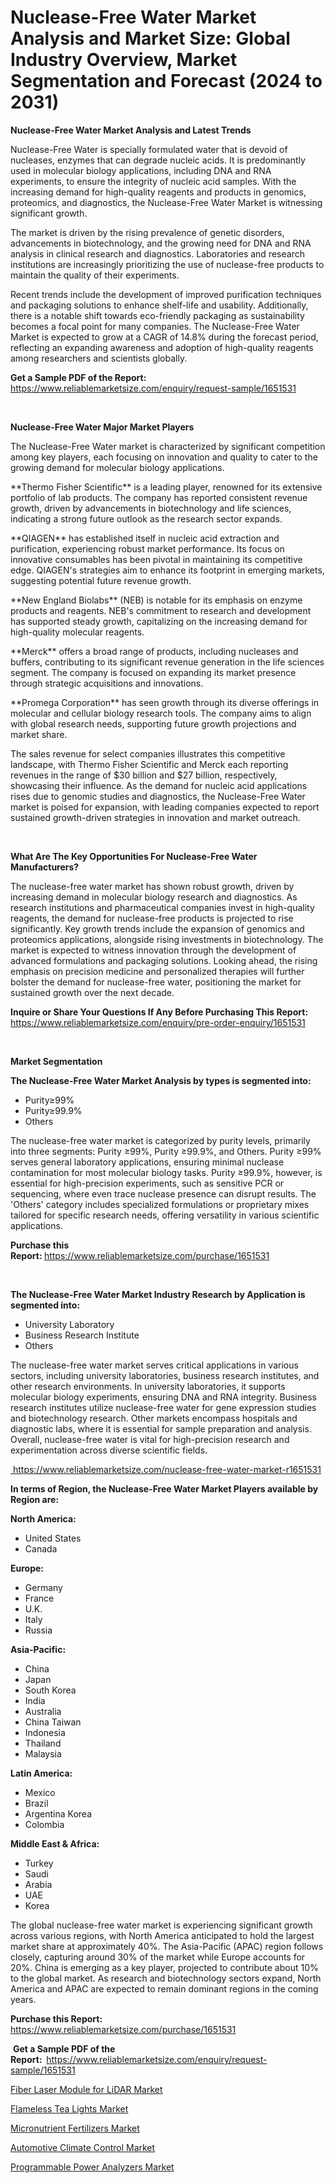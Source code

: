 <p><h1>Nuclease-Free Water Market Analysis and Market Size: Global Industry Overview, Market Segmentation and Forecast (2024 to 2031)</h1></p><p><strong>Nuclease-Free Water Market Analysis and Latest Trends</strong></p>
<p><p>Nuclease-Free Water is specially formulated water that is devoid of nucleases, enzymes that can degrade nucleic acids. It is predominantly used in molecular biology applications, including DNA and RNA experiments, to ensure the integrity of nucleic acid samples. With the increasing demand for high-quality reagents and products in genomics, proteomics, and diagnostics, the Nuclease-Free Water Market is witnessing significant growth. </p><p>The market is driven by the rising prevalence of genetic disorders, advancements in biotechnology, and the growing need for DNA and RNA analysis in clinical research and diagnostics. Laboratories and research institutions are increasingly prioritizing the use of nuclease-free products to maintain the quality of their experiments. </p><p>Recent trends include the development of improved purification techniques and packaging solutions to enhance shelf-life and usability. Additionally, there is a notable shift towards eco-friendly packaging as sustainability becomes a focal point for many companies. The Nuclease-Free Water Market is expected to grow at a CAGR of 14.8% during the forecast period, reflecting an expanding awareness and adoption of high-quality reagents among researchers and scientists globally.</p></p>
<p><strong>Get a Sample PDF of the Report:&nbsp;</strong> <a href="https://www.reliablemarketsize.com/enquiry/request-sample/1651531?utm_campaign=1169&utm_medium=2&utm_source=Github&utm_content=ia&utm_term=26092024&utm_id=nuclease-free-water">https://www.reliablemarketsize.com/enquiry/request-sample/1651531</a></p>
<p>&nbsp;</p>
<p><strong>Nuclease-Free Water Major Market Players</strong></p>
<p><p>The Nuclease-Free Water market is characterized by significant competition among key players, each focusing on innovation and quality to cater to the growing demand for molecular biology applications. </p><p>**Thermo Fisher Scientific** is a leading player, renowned for its extensive portfolio of lab products. The company has reported consistent revenue growth, driven by advancements in biotechnology and life sciences, indicating a strong future outlook as the research sector expands.</p><p>**QIAGEN** has established itself in nucleic acid extraction and purification, experiencing robust market performance. Its focus on innovative consumables has been pivotal in maintaining its competitive edge. QIAGEN's strategies aim to enhance its footprint in emerging markets, suggesting potential future revenue growth.</p><p>**New England Biolabs** (NEB) is notable for its emphasis on enzyme products and reagents. NEB's commitment to research and development has supported steady growth, capitalizing on the increasing demand for high-quality molecular reagents.</p><p>**Merck** offers a broad range of products, including nucleases and buffers, contributing to its significant revenue generation in the life sciences segment. The company is focused on expanding its market presence through strategic acquisitions and innovations.</p><p>**Promega Corporation** has seen growth through its diverse offerings in molecular and cellular biology research tools. The company aims to align with global research needs, supporting future growth projections and market share.</p><p>The sales revenue for select companies illustrates this competitive landscape, with Thermo Fisher Scientific and Merck each reporting revenues in the range of $30 billion and $27 billion, respectively, showcasing their influence. As the demand for nucleic acid applications rises due to genomic studies and diagnostics, the Nuclease-Free Water market is poised for expansion, with leading companies expected to report sustained growth-driven strategies in innovation and market outreach.</p></p>
<p>&nbsp;</p>
<p><strong>What Are The Key Opportunities For Nuclease-Free Water Manufacturers?</strong></p>
<p><p>The nuclease-free water market has shown robust growth, driven by increasing demand in molecular biology research and diagnostics. As research institutions and pharmaceutical companies invest in high-quality reagents, the demand for nuclease-free products is projected to rise significantly. Key growth trends include the expansion of genomics and proteomics applications, alongside rising investments in biotechnology. The market is expected to witness innovation through the development of advanced formulations and packaging solutions. Looking ahead, the rising emphasis on precision medicine and personalized therapies will further bolster the demand for nuclease-free water, positioning the market for sustained growth over the next decade.</p></p>
<p><strong>Inquire or Share Your Questions If Any Before Purchasing This Report:</strong> <a href="https://www.reliablemarketsize.com/enquiry/pre-order-enquiry/1651531?utm_campaign=1169&utm_medium=2&utm_source=Github&utm_content=ia&utm_term=26092024&utm_id=nuclease-free-water">https://www.reliablemarketsize.com/enquiry/pre-order-enquiry/1651531</a></p>
<p>&nbsp;</p>
<p><strong>Market Segmentation</strong></p>
<p><strong>The Nuclease-Free Water Market Analysis by types is segmented into:</strong></p>
<p><ul><li>Purity≥99%</li><li>Purity≥99.9%</li><li>Others</li></ul></p>
<p><p>The nuclease-free water market is categorized by purity levels, primarily into three segments: Purity ≥99%, Purity ≥99.9%, and Others. Purity ≥99% serves general laboratory applications, ensuring minimal nuclease contamination for most molecular biology tasks. Purity ≥99.9%, however, is essential for high-precision experiments, such as sensitive PCR or sequencing, where even trace nuclease presence can disrupt results. The 'Others' category includes specialized formulations or proprietary mixes tailored for specific research needs, offering versatility in various scientific applications.</p></p>
<p><strong>Purchase this Report:&nbsp;</strong><a href="https://www.reliablemarketsize.com/purchase/1651531?utm_campaign=1169&utm_medium=2&utm_source=Github&utm_content=ia&utm_term=26092024&utm_id=nuclease-free-water">https://www.reliablemarketsize.com/purchase/1651531</a></p>
<p>&nbsp;</p>
<p><strong>The Nuclease-Free Water Market Industry Research by Application is segmented into:</strong></p>
<p><ul><li>University Laboratory</li><li>Business Research Institute</li><li>Others</li></ul></p>
<p><p>The nuclease-free water market serves critical applications in various sectors, including university laboratories, business research institutes, and other research environments. In university laboratories, it supports molecular biology experiments, ensuring DNA and RNA integrity. Business research institutes utilize nuclease-free water for gene expression studies and biotechnology research. Other markets encompass hospitals and diagnostic labs, where it is essential for sample preparation and analysis. Overall, nuclease-free water is vital for high-precision research and experimentation across diverse scientific fields.</p></p>
<p><a href="https://www.reliablemarketsize.com/nuclease-free-water-market-r1651531?utm_campaign=1169&utm_medium=2&utm_source=Github&utm_content=ia&utm_term=26092024&utm_id=nuclease-free-water">&nbsp;https://www.reliablemarketsize.com/nuclease-free-water-market-r1651531</a></p>
<p><strong>In terms of Region, the Nuclease-Free Water Market Players available by Region are:</strong></p>
<p>
    <p> <strong> North America: </strong>
        <ul>
            <li>United States</li>
            <li>Canada</li>
        </ul>
        </p> 
    <p> <strong> Europe: </strong>
        <ul>
            <li>Germany</li>
            <li>France</li>
            <li>U.K.</li>
            <li>Italy</li>
            <li>Russia</li>
        </ul>
        </p> 
    <p> <strong> Asia-Pacific: </strong>
        <ul>
            <li>China</li>
            <li>Japan</li>
            <li>South Korea</li>
            <li>India</li>
            <li>Australia</li>
            <li>China Taiwan</li>
            <li>Indonesia</li>
            <li>Thailand</li>
            <li>Malaysia</li>
        </ul>
        </p> 
    <p> <strong> Latin America: </strong>
        <ul>
            <li>Mexico</li>
            <li>Brazil</li>
            <li>Argentina Korea</li>
            <li>Colombia</li>
        </ul>
        </p> 
    <p> <strong> Middle East & Africa: </strong>
        <ul>
            <li>Turkey</li>
            <li>Saudi</li>
            <li>Arabia</li>
            <li>UAE</li>
            <li>Korea</li>
        </ul>
    </p>
    </p>
<p><p>The global nuclease-free water market is experiencing significant growth across various regions, with North America anticipated to hold the largest market share at approximately 40%. The Asia-Pacific (APAC) region follows closely, capturing around 30% of the market while Europe accounts for 20%. China is emerging as a key player, projected to contribute about 10% to the global market. As research and biotechnology sectors expand, North America and APAC are expected to remain dominant regions in the coming years.</p></p>
<p><strong>Purchase this Report: </strong><a href="https://www.reliablemarketsize.com/purchase/1651531?utm_campaign=1169&utm_medium=2&utm_source=Github&utm_content=ia&utm_term=26092024&utm_id=nuclease-free-water">https://www.reliablemarketsize.com/purchase/1651531</a></p>
<p>&nbsp;<strong>Get a Sample PDF of the Report:&nbsp;&nbsp;</strong><a href="https://www.reliablemarketsize.com/enquiry/request-sample/1651531?utm_campaign=1169&utm_medium=2&utm_source=Github&utm_content=ia&utm_term=26092024&utm_id=nuclease-free-water">https://www.reliablemarketsize.com/enquiry/request-sample/1651531</a></p>
<p><strong></strong></p>
<p><p><a href="https://github.com/pizolina/Market-Research-Report-List-6/blob/main/fiber-laser-module-for-lidar-market.md?utm_campaign=1169&utm_medium=2&utm_source=Github&utm_content=ia&utm_term=26092024&utm_id=nuclease-free-water">Fiber Laser Module for LiDAR Market</a></p><p><a href="https://issuu.com/reportprime-2/docs/flameless-tea-lights-market-size-20_fd9d603bc536d0?utm_campaign=1169&utm_medium=2&utm_source=Github&utm_content=ia&utm_term=26092024&utm_id=nuclease-free-water">Flameless Tea Lights Market</a></p><p><a href="https://www.linkedin.com/pulse/micronutrient-fertilizers-market-size-share-analysis-growth-giekf?utm_campaign=1169&utm_medium=2&utm_source=Github&utm_content=ia&utm_term=26092024&utm_id=nuclease-free-water">Micronutrient Fertilizers Market</a></p><p><a href="https://www.linkedin.com/pulse/automotive-climate-control-market-trends-detailed-study-its-4cmuf?utm_campaign=1169&utm_medium=2&utm_source=Github&utm_content=ia&utm_term=26092024&utm_id=nuclease-free-water">Automotive Climate Control Market</a></p><p><a href="https://github.com/MegiDuro586/Market-Research-Report-List-1/blob/main/programmable-power-analyzers-market.md?utm_campaign=1169&utm_medium=2&utm_source=Github&utm_content=ia&utm_term=26092024&utm_id=nuclease-free-water">Programmable Power Analyzers Market</a></p></p>